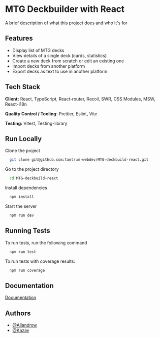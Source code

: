 # MTG Deckbuilder with React

A brief description of what this project does and who it's for

## Features

- Display list of MTG decks
- View details of a single deck (cards, statistics)
- Create a new deck from scratch or edit an existing one
- Import decks from another platform
- Export decks as text to use in another platform

## Tech Stack

**Client:** React, TypeScript, React-router, Recoil, SWR, CSS Modules, MSW, React-i18n

**Quality Control / Tooling:** Prettier, Eslint, Vite

**Testing:** Vitest, Testing-library

## Run Locally

Clone the project

```bash
  git clone git@github.com:tantrum-webdev/MTG-deckbuild-react.git
```

Go to the project directory

```bash
  cd MTG-deckbuild-react
```

Install dependencies

```bash
  npm install
```

Start the server

```bash
  npm run dev
```

## Running Tests

To run tests, run the following command

```bash
  npm run test
```

To run tests with coverage results:

```bash
  npm run coverage
```

## Documentation

[Documentation](https://tantrum-webdev.github.io/#/)

## Authors

- [@Allandrow](https://github.com/Allandrow)
- [@Kazay](https://github.com/Kazay)
